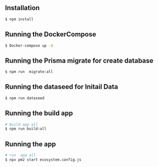 ## Installation

```bash
$ npm install
```

## Running the DockerCompose

```bash
$ Docker-compose up -d
```

## Running the Prisma migrate for create database

```bash
$ npm run  migrate:all

```

## Running the dataseed for Initail Data

```bash
$ npm run dataseed


```

## Running the build app

```bash
# build app all
$ npm run build:all

```

## Running the app

```bash
# run  app all
$ npx pm2 start ecosystem.config.js
```
